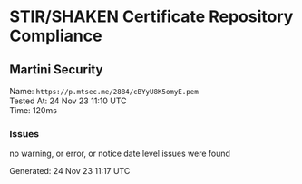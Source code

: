 # STIR/SHAKEN Certificate Repository Compliance

## Martini Security

Name: `https://p.mtsec.me/2884/cBYyU8K5omyE.pem`\
Tested At: 24 Nov 23 11:10 UTC\
Time: 120ms

### Issues

no warning, or error, or notice date level issues were found

Generated: 24 Nov 23 11:17 UTC